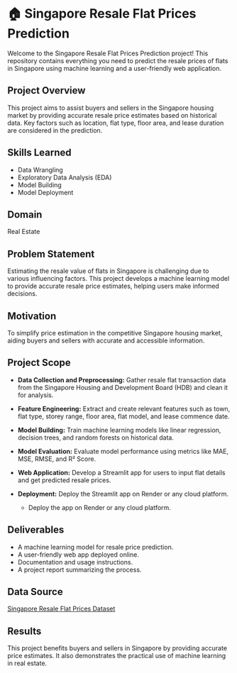 # 🏠 Singapore Resale Flat Prices Prediction

Welcome to the Singapore Resale Flat Prices Prediction project! This repository contains everything you need to predict the resale prices of flats in Singapore using machine learning and a user-friendly web application.

## Project Overview
This project aims to assist buyers and sellers in the Singapore housing market by providing accurate resale price estimates based on historical data. Key factors such as location, flat type, floor area, and lease duration are considered in the prediction.

## Skills Learned
- Data Wrangling
- Exploratory Data Analysis (EDA)
- Model Building
- Model Deployment

## Domain
Real Estate

## Problem Statement
Estimating the resale value of flats in Singapore is challenging due to various influencing factors. This project develops a machine learning model to provide accurate resale price estimates, helping users make informed decisions.

## Motivation
To simplify price estimation in the competitive Singapore housing market, aiding buyers and sellers with accurate and accessible information.

## Project Scope

- **Data Collection and Preprocessing:** Gather resale flat transaction data from the Singapore Housing and Development Board (HDB) and clean it for analysis.

- **Feature Engineering:** Extract and create relevant features such as town, flat type, storey range, floor area, flat model, and lease commence date.

- **Model Building:** Train machine learning models like linear regression, decision trees, and random forests on historical data.

- **Model Evaluation:** Evaluate model performance using metrics like MAE, MSE, RMSE, and R² Score.

- **Web Application:** Develop a Streamlit app for users to input flat details and get predicted resale prices.

- **Deployment:** Deploy the Streamlit app on Render or any cloud platform.
   - Deploy the app on Render or any cloud platform.

## Deliverables
- A machine learning model for resale price prediction.
- A user-friendly web app deployed online.
- Documentation and usage instructions.
- A project report summarizing the process.

## Data Source
[Singapore Resale Flat Prices Dataset](https://beta.data.gov.sg/collections/189/view)

## Results
This project benefits buyers and sellers in Singapore by providing accurate price estimates. It also demonstrates the practical use of machine learning in real estate.
